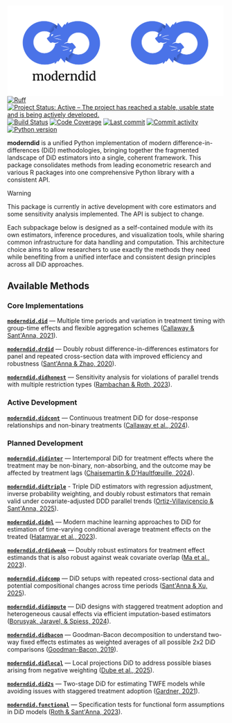 <img src="docs/source/_static/moderndid-light.png#gh-light-mode-only" width="250" align="left" alt="moderndid logo"></img>
<img src="docs/source/_static/moderndid-dark.png#gh-dark-mode-only" width="250" align="left" alt="moderndid logo"></img>

[![Ruff](https://img.shields.io/endpoint?url=https://raw.githubusercontent.com/astral-sh/ruff/main/assets/badge/v2.json)](https://github.com/astral-sh/ruff)
[![Project Status: Active – The project has reached a stable, usable state and is being actively developed.](https://www.repostatus.org/badges/latest/active.svg)](https://www.repostatus.org/#active)
[![Build Status](https://github.com/jordandeklerk/moderndid/actions/workflows/test.yml/badge.svg)](https://github.com/jordandeklerk/moderndid/actions/workflows/test.yml)
[![Code Coverage](https://codecov.io/gh/jordandeklerk/moderndid/branch/main/graph/badge.svg)](https://codecov.io/gh/jordandeklerk/moderndid)
[![Last commit](https://img.shields.io/github/last-commit/jordandeklerk/moderndid)](https://github.com/jordandeklerk/moderndid/graphs/commit-activity)
[![Commit activity](https://img.shields.io/github/commit-activity/m/jordandeklerk/moderndid)](https://github.com/jordandeklerk/moderndid/graphs/commit-activity)
[![Python version](https://img.shields.io/badge/3.10%20%7C%203.11%20%7C%203.12%20%7C%203.13-blue?logo=python&logoColor=white)](https://www.python.org/)


__moderndid__ is a unified Python implementation of modern difference-in-differences (DiD) methodologies, bringing together the fragmented landscape of DiD estimators into a single, coherent framework. This package consolidates methods from leading econometric research and various R packages into one comprehensive Python library with a consistent API.

> [!WARNING]
> This package is currently in active development with core estimators and some sensitivity analysis implemented. The API is subject to change.

Each subpackage below is designed as a self-contained module with its own estimators, inference procedures, and visualization tools, while sharing common infrastructure for data handling and computation. This architecture choice aims to allow researchers to use exactly the methods they need while benefiting from a unified interface and consistent design principles across all DiD approaches.

## Available Methods

### Core Implementations

**[`moderndid.did`](https://github.com/jordandeklerk/moderndid/tree/main/moderndid/did)** — Multiple time periods and variation in treatment timing with group-time effects and flexible aggregation schemes ([Callaway & Sant'Anna, 2021](https://arxiv.org/pdf/1803.09015)).

**[`moderndid.drdid`](https://github.com/jordandeklerk/moderndid/tree/main/moderndid/drdid)** — Doubly robust difference-in-differences estimators for panel and repeated cross-section data with improved efficiency and robustness ([Sant'Anna & Zhao, 2020](https://arxiv.org/pdf/1812.01723)).

**[`moderndid.didhonest`](https://github.com/jordandeklerk/moderndid/tree/main/moderndid/didhonest)** — Sensitivity analysis for violations of parallel trends with multiple restriction types ([Rambachan & Roth, 2023](https://asheshrambachan.github.io/assets/files/hpt-draft.pdf)).

### Active Development

**[`moderndid.didcont`](https://github.com/jordandeklerk/moderndid/tree/main/moderndid/didcont)** — Continuous treatment DiD for dose-response relationships and non-binary treatments ([Callaway et al., 2024](https://arxiv.org/pdf/2107.02637)).

### Planned Development

**[`moderndid.didinter`](https://github.com/jordandeklerk/moderndid/tree/main/moderndid/didinter)** — Intertemporal DiD for treatment effects where the treatment may be non-binary, non-absorbing, and the outcome may be affected by treatment lags ([Chaisemartin & D'Haultfœuille, 2024](https://arxiv.org/pdf/2007.04267)).

**[`moderndid.didtriple`](https://github.com/jordandeklerk/moderndid/tree/main/moderndid/didtriple)** - Triple DiD estimators with regression adjustment, inverse probability weighting, and doubly robust estimators that remain valid under covariate-adjusted DDD parallel trends ([Ortiz-Villavicencio & Sant'Anna, 2025](https://arxiv.org/pdf/2505.09942)).

**[`moderndid.didml`](https://github.com/jordandeklerk/moderndid/tree/main/moderndid/didml)** — Modern machine learning approaches to DiD for estimation of time-varying conditional average treatment effects on the treated ([Hatamyar et al., 2023](https://arxiv.org/pdf/2310.11962)).

**[`moderndid.drdidweak`](https://github.com/jordandeklerk/moderndid/tree/main/moderndid/drdidweak)** — Doubly robust estimators for treatment effect estimands that is also robust against weak covariate overlap ([Ma et al., 2023](https://arxiv.org/pdf/2304.08974)).

**[`moderndid.didcomp`](https://github.com/jordandeklerk/moderndid/tree/main/moderndid/didcomp)** — DiD setups with repeated cross-sectional data and potential compositional changes across time periods ([Sant'Anna & Xu, 2025](https://arxiv.org/pdf/2304.13925)).

**[`moderndid.didimpute`](https://github.com/jordandeklerk/moderndid/tree/main/moderndid/didimpute)** — DiD designs with staggered treatment adoption and heterogeneous causal effects via efficient imputation-based estimators ([Borusyak, Jaravel, & Spiess, 2024](https://arxiv.org/pdf/2108.12419)).

**[`moderndid.didbacon`](https://github.com/jordandeklerk/moderndid/tree/main/moderndid/didbacon)** — Goodman-Bacon decomposition to understand two-way fixed effects estimates as weighted averages of all possible 2x2 DiD comparisons ([Goodman-Bacon, 2019](https://cdn.vanderbilt.edu/vu-my/wp-content/uploads/sites/2318/2019/07/29170757/ddtiming_7_29_2019.pdf)).

**[`moderndid.didlocal`](https://github.com/jordandeklerk/moderndid/tree/main/moderndid/didlocal)** — Local projections DiD to address possible biases arising from negative weighting ([Dube et al., 2025](https://www.nber.org/system/files/working_papers/w31184/w31184.pdf)).

**[`moderndid.did2s`](https://github.com/jordandeklerk/moderndid/tree/main/moderndid/did2s)** — Two-stage DiD for estimating TWFE models while avoiding issues with staggered treatment adoption ([Gardner, 2021](https://jrgcmu.github.io/2sdd_current.pdf)).

**[`moderndid.functional`](https://github.com/jordandeklerk/moderndid/tree/main/moderndid/functional)** — Specification tests for functional form assumptions in DiD models ([Roth & Sant'Anna, 2023](https://arxiv.org/pdf/2010.04814)).
